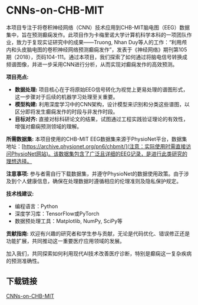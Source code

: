 # CNNs-on-CHB-MIT

本项目专注于将卷积神经网络（CNN）技术应用到CHB-MIT脑电图（EEG）数据集中，旨在预测癫痫发作。此项目作为卡梅里诺大学计算机科学本科的一项团队作业，致力于复现实证研究中的成果——Truong, Nhan Duy等人的工作：“利用颅内和头皮脑电图的卷积神经网络预测癫痫发作”，发表于《神经网络》期刊第105期（2018），页码104-111。通过本项目，我们探索了如何通过将脑电信号转换成频谱图像，并进一步采用CNN进行分析，从而实现对癫痫发作的高效预测。

**项目亮点:**
- **数据处理:** 项目核心在于将原始EEG信号转化为视觉上更易处理的谱图形式，这一步骤对于后续的机器学习处理至关重要。
- **模型构建:** 利用深度学习中的CNN架构，设计模型来识别和分类这些谱图，以区分即将发生癫痫发作的时段与非发作时段。
- **目标对齐:** 直接对标科研论文的结果，试图通过工程实践验证理论的有效性，增强对癫痫预测领域的理解。
  
**所需数据集:**
本项目使用的CHB-MIT EEG数据集来源于PhysioNet平台，数据集地址：[https://archive.physionet.org/pn6/chbmit/](注意：实际使用时需直接访问PhysioNet网站)。该数据集包含了广泛且详细的EEG记录，是进行此类研究的理想选择。

**注意事项:**
参与者需自行下载数据集，并遵守PhysioNet的数据使用政策。由于涉及到个人健康信息，确保在处理数据时遵循相应的伦理准则及隐私保护规定。

**技术栈建议:**
- 编程语言：Python
- 深度学习库：TensorFlow或PyTorch
- 数据预处理工具：Matplotlib, NumPy, SciPy等

**贡献指南:**
欢迎有兴趣的研究者和学生参与贡献，无论是代码优化、错误修正还是功能扩展，共同推动这一重要医疗应用领域的发展。

加入我们，共同探索如何利用现代AI技术改善医疗诊断，特别是癫痫这一复杂疾病的预测准确性。

## 下载链接

[CNNs-on-CHB-MIT](https://pan.quark.cn/s/51796e884c3c)
